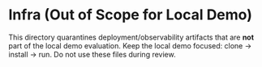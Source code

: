 # Infra (Out of Scope for Local Demo)
This directory quarantines deployment/observability artifacts that are **not** part of the local demo evaluation.
Keep the local demo focused: clone → install → run. Do not use these files during review.
